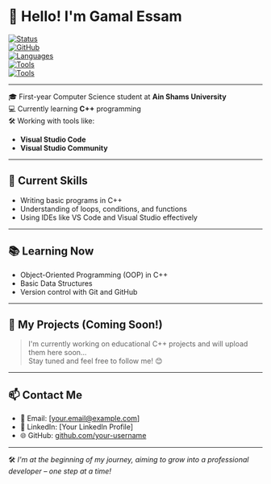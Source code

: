 # 👋 Hello! I'm Gamal Essam

[![Status](https://img.shields.io/badge/Student-Computer%20Science-blue)]()  
[![GitHub](https://img.shields.io/badge/GitHub-Profile-black?logo=github)](https://github.com/your-username)  
[![Languages](https://img.shields.io/badge/C%2B%2B-Beginner-blue?logo=c%2B%2B)]()  
[![Tools](https://img.shields.io/badge/VS%20Code-Editor-blue?logo=visualstudiocode)]()  
[![Tools](https://img.shields.io/badge/Visual%20Studio-Community-purple?logo=visualstudio)]()

---

🎓 First-year Computer Science student at **Ain Shams University**  
💻 Currently learning **C++** programming  
🛠️ Working with tools like:  
- **Visual Studio Code**  
- **Visual Studio Community**

---

## 🚀 Current Skills

- Writing basic programs in C++
- Understanding of loops, conditions, and functions
- Using IDEs like VS Code and Visual Studio effectively

---

## 📚 Learning Now

- Object-Oriented Programming (OOP) in C++
- Basic Data Structures
- Version control with Git and GitHub

---

## 🔧 My Projects (Coming Soon!)

> I'm currently working on educational C++ projects and will upload them here soon...  
Stay tuned and feel free to follow me! 😊

---

## 📫 Contact Me

- 📧 Email: [your.email@example.com]
- 💼 LinkedIn: [Your LinkedIn Profile]
- 🌐 GitHub: [github.com/your-username](https://github.com/your-username)

---

🛠️ *I'm at the beginning of my journey, aiming to grow into a professional developer – one step at a time!*
